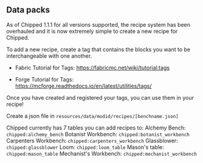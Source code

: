 ## Data packs

As of Chipped 1.1.1 for all versions supported, the recipe system has been overhauled and it is now extremely simple to create a new recipe for Chipped.

To add a new recipe, create a tag that contains the blocks you want to be interchangeable with one another.

* Fabric Tutorial for Tags: https://fabricmc.net/wiki/tutorial:tags

* Forge Tutorial for Tags: https://mcforge.readthedocs.io/en/latest/utilities/tags/

Once you have created and registered your tags, you can use them in your recipe!

Create a json file in `resources/data/modid/recipes/[benchname.json]`

Chipped currently has 7 tables you can add recipes to:
Alchemy Bench: `chipped:alchemy_bench`
Botanist Workbench: `chipped:botanist_workbench`
Carpenters Workbench: `chipped:carpenters_workbench`
Glassblower: `chipped:glassblower`
Loom: `chipped:loom_table`
Mason's table: `chipped:mason_table`
Mechanist's Workbench: `chipped:mechanist_workbench`
